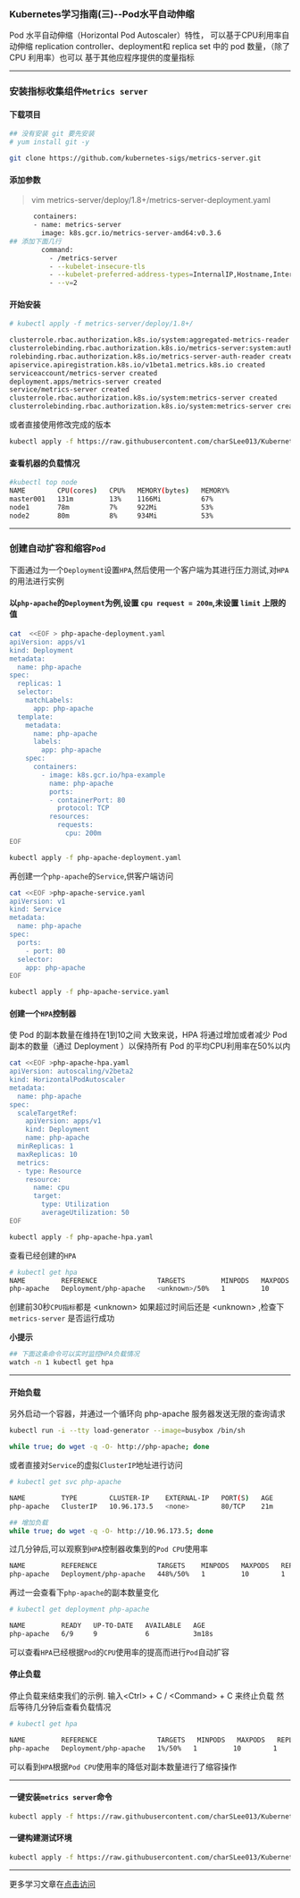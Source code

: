 ### Kubernetes学习指南(三)--Pod水平自动伸缩

Pod 水平自动伸缩（Horizontal Pod Autoscaler）特性， 可以基于CPU利用率自动伸缩 replication controller、deployment和 replica set 中的 pod 数量，（除了 CPU 利用率）也可以 基于其他应程序提供的度量指标

-----------------------------------
### 安装指标收集组件`Metrics server`

#### 下载项目

```Bash
## 没有安装 git 要先安装
# yum install git -y

git clone https://github.com/kubernetes-sigs/metrics-server.git
```

#### 添加参数
>vim metrics-server/deploy/1.8+/metrics-server-deployment.yaml
```Bash
      containers:
      - name: metrics-server
        image: k8s.gcr.io/metrics-server-amd64:v0.3.6
## 添加下面几行
        command:
          - /metrics-server
          - --kubelet-insecure-tls
          - --kubelet-preferred-address-types=InternalIP,Hostname,InternalDNS,ExternalDNS,ExternalIP
          - --v=2
```

#### 开始安装

```Bash
# kubectl apply -f metrics-server/deploy/1.8+/

clusterrole.rbac.authorization.k8s.io/system:aggregated-metrics-reader created
clusterrolebinding.rbac.authorization.k8s.io/metrics-server:system:auth-delegator created
rolebinding.rbac.authorization.k8s.io/metrics-server-auth-reader created
apiservice.apiregistration.k8s.io/v1beta1.metrics.k8s.io created
serviceaccount/metrics-server created
deployment.apps/metrics-server created
service/metrics-server created
clusterrole.rbac.authorization.k8s.io/system:metrics-server created
clusterrolebinding.rbac.authorization.k8s.io/system:metrics-server created
```

或者直接使用修改完成的版本

```Bash
kubectl apply -f https://raw.githubusercontent.com/charSLee013/Kubernetes-learn/master/chapter03/metrics-server-1.8.yaml
```

#### 查看机器的负载情况

```Bash
#kubectl top node
NAME        CPU(cores)   CPU%   MEMORY(bytes)   MEMORY%
master001   131m         13%    1166Mi          67%
node1       78m          7%     922Mi           53%
node2       80m          8%     934Mi           53%
```

-----------------------------------
### 创建自动扩容和缩容`Pod`

下面通过为一个`Deployment`设置`HPA`,然后使用一个客户端为其进行压力测试,对`HPA`的用法进行实例

#### 以`php-apache`的`Deployment`为例,设置 `cpu request = 200m`,未设置 `limit` 上限的值

```Bash
cat  <<EOF > php-apache-deployment.yaml
apiVersion: apps/v1
kind: Deployment
metadata:
  name: php-apache
spec:
  replicas: 1
  selector:
    matchLabels:
      app: php-apache
  template:
    metadata:
      name: php-apache
      labels:
        app: php-apache
    spec:
      containers:
        - image: k8s.gcr.io/hpa-example
          name: php-apache
          ports:
          - containerPort: 80
            protocol: TCP
          resources:
            requests:
              cpu: 200m
EOF

kubectl apply -f php-apache-deployment.yaml
```

再创建一个`php-apache`的`Service`,供客户端访问

```Bash
cat <<EOF >php-apache-service.yaml
apiVersion: v1
kind: Service
metadata:
  name: php-apache
spec:
  ports:
    - port: 80
  selector:
    app: php-apache
EOF

kubectl apply -f php-apache-service.yaml
```

#### 创建一个`HPA`控制器
使 Pod 的副本数量在维持在1到10之间
大致来说，HPA 将通过增加或者减少 Pod 副本的数量（通过 Deployment ）以保持所有 Pod 的平均CPU利用率在50%以内 

```Bash
cat <<EOF >php-apache-hpa.yaml
apiVersion: autoscaling/v2beta2
kind: HorizontalPodAutoscaler
metadata:
  name: php-apache
spec:
  scaleTargetRef:
    apiVersion: apps/v1
    kind: Deployment
    name: php-apache
  minReplicas: 1
  maxReplicas: 10
  metrics:
  - type: Resource
    resource:
      name: cpu
      target:
        type: Utilization
        averageUtilization: 50
EOF

kubectl apply -f php-apache-hpa.yaml
```

查看已经创建的`HPA`

```Bash
# kubectl get hpa
NAME         REFERENCE               TARGETS         MINPODS   MAXPODS   REPLICAS   AGE
php-apache   Deployment/php-apache   <unknown>/50%   1         10        0          10s
```

创建前30秒`CPU指标`都是 \<unknown\>
如果超过时间后还是 \<unknown\> ,检查下`metrics-server` 是否运行成功

**小提示**

```Bash
## 下面这条命令可以实时监控HPA负载情况
watch -n 1 kubectl get hpa
```

-----------------------------------
#### 开始负载
另外启动一个容器，并通过一个循环向 php-apache 服务器发送无限的查询请求

```Bash
kubectl run -i --tty load-generator --image=busybox /bin/sh

while true; do wget -q -O- http://php-apache; done
```

或者直接对`Service`的虚拟`ClusterIP`地址进行访问

```Bash
# kubectl get svc php-apache

NAME         TYPE        CLUSTER-IP    EXTERNAL-IP   PORT(S)   AGE
php-apache   ClusterIP   10.96.173.5   <none>        80/TCP    21m

## 增加负载
while true; do wget -q -O- http://10.96.173.5; done
```

过几分钟后,可以观察到`HPA`控制器收集到的`Pod CPU`使用率

```Bash
NAME         REFERENCE               TARGETS    MINPODS   MAXPODS   REPLICAS   AGE
php-apache   Deployment/php-apache   448%/50%   1         10        1          23m
```

再过一会查看下`php-apache`的副本数量变化

```Bash
# kubectl get deployment php-apache

NAME         READY   UP-TO-DATE   AVAILABLE   AGE
php-apache   6/9     9            6           3m18s
```

可以查看`HPA`已经根据`Pod`的`CPU`使用率的提高而进行`Pod`自动扩容

#### 停止负载
停止负载来结束我们的示例.
输入\<Ctrl\> + C / \<Command\> + C 来终止负载
然后等待几分钟后查看负载情况

```Bash
# kubectl get hpa

NAME         REFERENCE               TARGETS   MINPODS   MAXPODS   REPLICAS   AGE
php-apache   Deployment/php-apache   1%/50%   1         10        1          31m
```

可以看到`HPA`根据`Pod CPU`使用率的降低对副本数量进行了缩容操作

-----------------------------------
#### 一键安装`metrics server`命令

```Bash
kubectl apply -f https://raw.githubusercontent.com/charSLee013/Kubernetes-learn/master/chapter03/metrics-server-1.8.yaml
```

#### 一键构建测试环境
```Bash
kubectl apply -f https://raw.githubusercontent.com/charSLee013/Kubernetes-learn/master/chapter03/test-php-apache-hpa.yaml
```

-----------------------------------
更多学习文章在[点击访问](https://github.com/charSLee013/Kubernetes-learn)